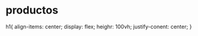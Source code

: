 <!DOCTYPE html>
<html lang="es">
<head>
    <meta charset="UTF-8">
    <meta name="viewport" content="width=device-width, initial-scale=1.0">
    <title>Práctica diseño menú</title>
    <link rel="stylesheet" href="productos.css">
</head>
<body>
    <h1>productos</h1>
</body>
</html>
h1{
  align-items: center;
  display: flex;
  heighr: 100vh;
  justify-conent: center;
  }
